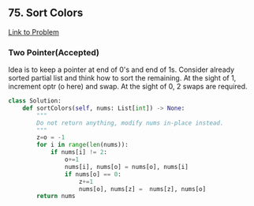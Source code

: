 ## 75. Sort Colors
[Link to Problem](https://leetcode.com/problems/sort-colors/)
### Two Pointer(Accepted)
Idea is to keep a pointer at end of 0's and end of 1s. Consider already sorted partial list and think how to sort the remaining. At the sight of 1, increment optr (o here) and swap. At the sight of 0, 2 swaps are required.
```python
class Solution:
    def sortColors(self, nums: List[int]) -> None:
        """
        Do not return anything, modify nums in-place instead.
        """
        z=o = -1
        for i in range(len(nums)):
            if nums[i] != 2:
                o+=1
                nums[i], nums[o] = nums[o], nums[i]
                if nums[o] == 0:
                    z+=1
                    nums[o], nums[z] =  nums[z], nums[o]
        return nums
```